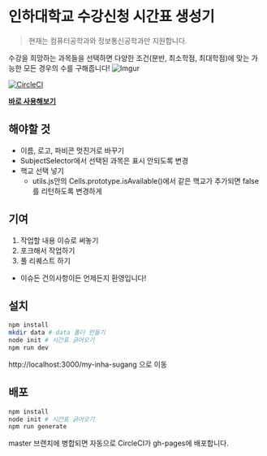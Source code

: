# 인하대학교 수강신청 시간표 생성기
> 현재는 컴퓨터공학과와 정보통신공학과만 지원합니다.

수강을 희망하는 과목들을 선택하면 다양한 조건(분반, 최소학점, 최대학점)에 맞는 가능한 모든 경우의 수를 구해줍니다!
![Imgur](https://i.imgur.com/y4ELmpo.png)

[![CircleCI](https://circleci.com/gh/Agrajak/my-inha-sugang/tree/master.svg?style=svg)](https://circleci.com/gh/Agrajak/my-inha-sugang/tree/master)


[**바로 사용해보기**](https://agrajak.github.io/my-inha-sugang/)

## 해야할 것
 - 이름, 로고, 파비콘 멋진거로 바꾸기
 - SubjectSelector에서 선택된 과목은 표시 안되도록 변경
 - 핵교 선택 넣기
   - utils.js안의 Cells.prototype.isAvailable()에서 같은 핵교가 추가되면 false를 리턴하도록 변경하게

## 기여
 1. 작업할 내용 이슈로 써놓기
 2. 포크해서 작업하기
 3. 풀 리퀘스트 하기 
 - 이슈든 건의사항이든 언제든지 환영입니다!

## 설치
```bash
npm install
mkdir data # data 폴더 만들기
node init # 시간표 긁어오기
npm run dev
```
http://localhost:3000/my-inha-sugang 으로 이동

## 배포 
```bash
npm install 
node init # 시간표 긁어오기
npm run generate
```
master 브랜치에 병합되면 자동으로 CircleCI가 gh-pages에 배포합니다.